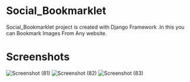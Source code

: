 # Social_Bookmarklet
Social_Bookmarklet project is created with Django Framework .In this you can Bookmark Images From Any website.
# Screenshots
![Screenshot (81)](https://user-images.githubusercontent.com/57183338/81807929-99da0500-953c-11ea-9ced-b7eff8a8eaa4.png)
![Screenshot (82)](https://user-images.githubusercontent.com/57183338/81808078-cdb52a80-953c-11ea-98ab-4d3067698392.png)
![Screenshot (83)](https://user-images.githubusercontent.com/57183338/81808089-d1e14800-953c-11ea-893b-c503bafaf641.png)
